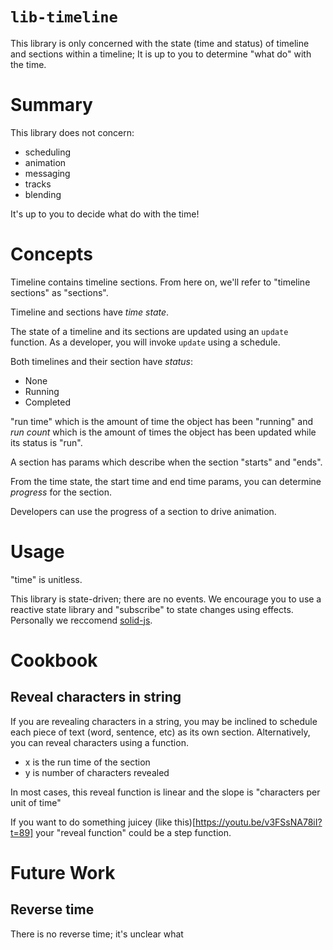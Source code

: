 # `lib-timeline`

This library is only concerned with the state (time and status) of timeline and sections within a timeline; It is up to you to determine "what do" with the time.

# Summary

This library does not concern:

- scheduling
- animation
- messaging
- tracks
- blending

It's up to you to decide what do with the time!

# Concepts

Timeline contains timeline sections. From here on, we'll refer to "timeline sections" as "sections".

Timeline and sections have _time state_.

The state of a timeline and its sections are updated using an `update` function. As a developer, you will invoke `update` using a schedule.

Both timelines and their section have _status_:

- None
- Running
- Completed

"run time" which is the amount of time the object has been "running" and _run count_ which is the amount of times the object has been updated while its status is "run".

A section has params which describe when the section "starts" and "ends".

From the time state, the start time and end time params, you can determine _progress_ for the section.

Developers can use the progress of a section to drive animation.

# Usage

"time" is unitless.

This library is state-driven; there are no events. We encourage you to use a reactive state library and "subscribe" to state changes using effects. Personally we reccomend [solid-js](https://www.solidjs.com/).

# Cookbook

## Reveal characters in string

If you are revealing characters in a string, you may be inclined to schedule each piece of text (word, sentence, etc) as its own section. Alternatively, you can reveal characters using a function.

- x is the run time of the section
- y is number of characters revealed

In most cases, this reveal function is linear and the slope is "characters per unit of time"

If you want to do something juicey (like this)[https://youtu.be/v3FSsNA78iI?t=89] your "reveal function" could be a step function.

# Future Work

## Reverse time

There is no reverse time; it's unclear what

